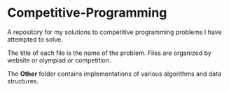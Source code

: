 # Competitive-Programming

A repository for my solutions to competitive programming problems I have attempted to solve.

The title of each file is the name of the problem. Files are organized by website or olympiad or competition.

The **Other** folder contains implementations of various algorithms and data structures.
